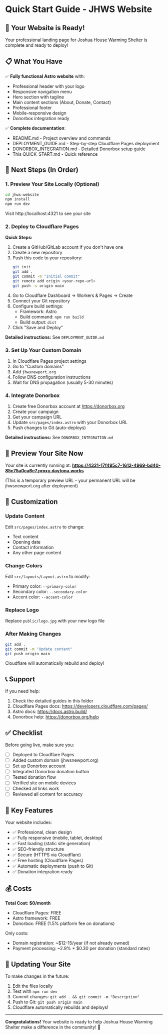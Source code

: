 # Quick Start Guide - JHWS Website

## 🎉 Your Website is Ready!

Your professional landing page for Joshua House Warming Shelter is complete and ready to deploy!

## 📋 What You Have

✅ **Fully functional Astro website** with:
- Professional header with your logo
- Responsive navigation menu
- Hero section with tagline
- Main content sections (About, Donate, Contact)
- Professional footer
- Mobile-responsive design
- Donorbox integration ready

✅ **Complete documentation**:
- README.md - Project overview and commands
- DEPLOYMENT_GUIDE.md - Step-by-step Cloudflare Pages deployment
- DONORBOX_INTEGRATION.md - Detailed Donorbox setup guide
- This QUICK_START.md - Quick reference

## 🚀 Next Steps (In Order)

### 1. Preview Your Site Locally (Optional)
```bash
cd jhws-website
npm install
npm run dev
```
Visit http://localhost:4321 to see your site

### 2. Deploy to Cloudflare Pages

**Quick Steps:**
1. Create a GitHub/GitLab account if you don't have one
2. Create a new repository
3. Push this code to your repository:
   ```bash
   git init
   git add .
   git commit -m "Initial commit"
   git remote add origin <your-repo-url>
   git push -u origin main
   ```
4. Go to Cloudflare Dashboard → Workers & Pages → Create
5. Connect your Git repository
6. Configure build settings:
   - Framework: Astro
   - Build command: `npm run build`
   - Build output: `dist`
7. Click "Save and Deploy"

**Detailed instructions:** See `DEPLOYMENT_GUIDE.md`

### 3. Set Up Your Custom Domain

1. In Cloudflare Pages project settings
2. Go to "Custom domains"
3. Add `jhwsnewport.org`
4. Follow DNS configuration instructions
5. Wait for DNS propagation (usually 5-30 minutes)

### 4. Integrate Donorbox

1. Create free Donorbox account at https://donorbox.org
2. Create your campaign
3. Get your campaign URL
4. Update `src/pages/index.astro` with your Donorbox URL
5. Push changes to Git (auto-deploys)

**Detailed instructions:** See `DONORBOX_INTEGRATION.md`

## 📱 Preview Your Site Now

Your site is currently running at:
**https://4321-17f495c7-1612-4969-bd40-85c75a0ca6e7.proxy.daytona.works**

(This is a temporary preview URL - your permanent URL will be jhwsnewport.org after deployment)

## 🎨 Customization

### Update Content
Edit `src/pages/index.astro` to change:
- Text content
- Opening date
- Contact information
- Any other page content

### Change Colors
Edit `src/layouts/Layout.astro` to modify:
- Primary color: `--primary-color`
- Secondary color: `--secondary-color`
- Accent color: `--accent-color`

### Replace Logo
Replace `public/logo.jpg` with your new logo file

### After Making Changes
```bash
git add .
git commit -m "Update content"
git push origin main
```
Cloudflare will automatically rebuild and deploy!

## 📞 Support

If you need help:
1. Check the detailed guides in this folder
2. Cloudflare Pages docs: https://developers.cloudflare.com/pages/
3. Astro docs: https://docs.astro.build/
4. Donorbox help: https://donorbox.org/help

## ✅ Checklist

Before going live, make sure you:
- [ ] Deployed to Cloudflare Pages
- [ ] Added custom domain (jhwsnewport.org)
- [ ] Set up Donorbox account
- [ ] Integrated Donorbox donation button
- [ ] Tested donation flow
- [ ] Verified site on mobile devices
- [ ] Checked all links work
- [ ] Reviewed all content for accuracy

## 🎯 Key Features

Your website includes:
- ✅ Professional, clean design
- ✅ Fully responsive (mobile, tablet, desktop)
- ✅ Fast loading (static site generation)
- ✅ SEO-friendly structure
- ✅ Secure (HTTPS via Cloudflare)
- ✅ Free hosting (Cloudflare Pages)
- ✅ Automatic deployments (push to Git)
- ✅ Donation integration ready

## 💰 Costs

**Total Cost: $0/month**
- Cloudflare Pages: FREE
- Astro framework: FREE
- Donorbox: FREE (1.5% platform fee on donations)

Only costs:
- Domain registration: ~$12-15/year (if not already owned)
- Payment processing: ~2.9% + $0.30 per donation (standard rates)

## 🔄 Updating Your Site

To make changes in the future:
1. Edit the files locally
2. Test with `npm run dev`
3. Commit changes: `git add . && git commit -m "Description"`
4. Push to Git: `git push origin main`
5. Cloudflare automatically rebuilds and deploys!

---

**Congratulations!** Your website is ready to help Joshua House Warming Shelter make a difference in the community! 🎉